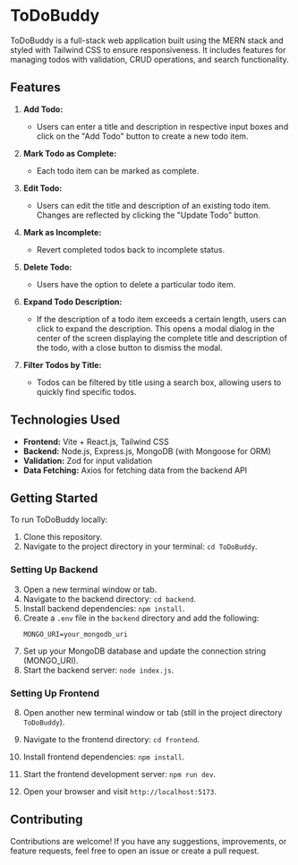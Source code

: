 # ToDoBuddy

ToDoBuddy is a full-stack web application built using the MERN stack and styled with Tailwind CSS to ensure responsiveness. It includes features for managing todos with validation, CRUD operations, and search functionality.

## Features

1. **Add Todo:**
   - Users can enter a title and description in respective input boxes and click on the "Add Todo" button to create a new todo item.

2. **Mark Todo as Complete:**
   - Each todo item can be marked as complete.

3. **Edit Todo:**
   - Users can edit the title and description of an existing todo item. Changes are reflected by clicking the "Update Todo" button.

4. **Mark as Incomplete:**
   - Revert completed todos back to incomplete status.

5. **Delete Todo:**
   - Users have the option to delete a particular todo item.

6. **Expand Todo Description:**
   - If the description of a todo item exceeds a certain length, users can click to expand the description. This opens a modal dialog in the center of the screen displaying the complete title and description of the todo, with a close button to dismiss the modal.

7. **Filter Todos by Title:**
   - Todos can be filtered by title using a search box, allowing users to quickly find specific todos.

## Technologies Used

- **Frontend:** Vite + React.js, Tailwind CSS
- **Backend:** Node.js, Express.js, MongoDB (with Mongoose for ORM)
- **Validation:** Zod for input validation
- **Data Fetching:** Axios for fetching data from the backend API

## Getting Started

To run ToDoBuddy locally:

1. Clone this repository.
2. Navigate to the project directory in your terminal: `cd ToDoBuddy`.

### Setting Up Backend

3. Open a new terminal window or tab.
4. Navigate to the backend directory: `cd backend`.
5. Install backend dependencies: `npm install`.
6. Create a `.env` file in the `backend` directory and add the following:
    ```env
    MONGO_URI=your_mongodb_uri
    ```
7. Set up your MongoDB database and update the connection string (MONGO_URI).
8. Start the backend server: `node index.js`.

### Setting Up Frontend

8. Open another new terminal window or tab (still in the project directory `ToDoBuddy`).
9. Navigate to the frontend directory: `cd frontend`.
10. Install frontend dependencies: `npm install`.
11. Start the frontend development server: `npm run dev`.

12. Open your browser and visit `http://localhost:5173`.

## Contributing

Contributions are welcome! If you have any suggestions, improvements, or feature requests, feel free to open an issue or create a pull request.
